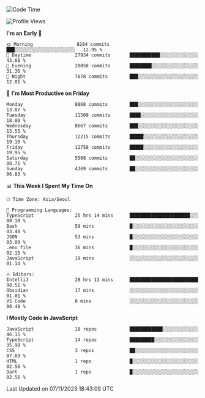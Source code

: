 <!--START_SECTION:waka-->
![Code Time](http://img.shields.io/badge/Code%20Time-5%2C365%20hrs%2053%20mins-blue)

![Profile Views](http://img.shields.io/badge/Profile%20Views-0-blue)

**I'm an Early 🐤** 

```text
🌞 Morning                8284 commits        ███░░░░░░░░░░░░░░░░░░░░░░   12.95 % 
🌆 Daytime                27934 commits       ███████████░░░░░░░░░░░░░░   43.68 % 
🌃 Evening                20058 commits       ████████░░░░░░░░░░░░░░░░░   31.36 % 
🌙 Night                  7678 commits        ███░░░░░░░░░░░░░░░░░░░░░░   12.01 % 
```
📅 **I'm Most Productive on Friday** 

```text
Monday                   8868 commits        ███░░░░░░░░░░░░░░░░░░░░░░   13.87 % 
Tuesday                  11509 commits       ████░░░░░░░░░░░░░░░░░░░░░   18.00 % 
Wednesday                8667 commits        ███░░░░░░░░░░░░░░░░░░░░░░   13.55 % 
Thursday                 12215 commits       █████░░░░░░░░░░░░░░░░░░░░   19.10 % 
Friday                   12758 commits       █████░░░░░░░░░░░░░░░░░░░░   19.95 % 
Saturday                 5568 commits        ██░░░░░░░░░░░░░░░░░░░░░░░   08.71 % 
Sunday                   4369 commits        ██░░░░░░░░░░░░░░░░░░░░░░░   06.83 % 
```


📊 **This Week I Spent My Time On** 

```text
🕑︎ Time Zone: Asia/Seoul

💬 Programming Languages: 
TypeScript               25 hrs 14 mins      ██████████████████████░░░   88.10 % 
Bash                     59 mins             █░░░░░░░░░░░░░░░░░░░░░░░░   03.48 % 
JSON                     53 mins             █░░░░░░░░░░░░░░░░░░░░░░░░   03.09 % 
.env file                36 mins             █░░░░░░░░░░░░░░░░░░░░░░░░   02.15 % 
JavaScript               19 mins             ░░░░░░░░░░░░░░░░░░░░░░░░░   01.14 % 

🔥 Editors: 
IntelliJ                 28 hrs 13 mins      █████████████████████████   98.51 % 
Obsidian                 17 mins             ░░░░░░░░░░░░░░░░░░░░░░░░░   01.01 % 
VS Code                  8 mins              ░░░░░░░░░░░░░░░░░░░░░░░░░   00.48 % 
```

**I Mostly Code in JavaScript** 

```text
JavaScript               18 repos            ████████████░░░░░░░░░░░░░   46.15 % 
TypeScript               14 repos            █████████░░░░░░░░░░░░░░░░   35.90 % 
CSS                      3 repos             ██░░░░░░░░░░░░░░░░░░░░░░░   07.69 % 
HTML                     1 repo              █░░░░░░░░░░░░░░░░░░░░░░░░   02.56 % 
Dart                     1 repo              █░░░░░░░░░░░░░░░░░░░░░░░░   02.56 % 
```




 Last Updated on 07/11/2023 18:43:09 UTC
<!--END_SECTION:waka-->
